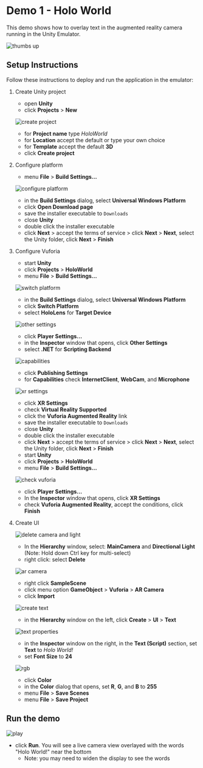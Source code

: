 # Demo 1 - Holo World

This demo shows how to overlay text in the augmented reality camera running in the Unity Emulator.

![thumbs up](setup/demo1-running-resized-66.png)

## Setup Instructions

Follow these instructions to deploy and run the application in the emulator:

1. Create Unity project
   - open **Unity**
   - click **Projects** > **New**

   ![create project](setup/create-project-labelled-resized-66.png)

   - for **Project name** type *HoloWorld*
   - for **Location** accept the default or type your own choice
   - for **Template** accept the default **3D**
   - click **Create project**

1. Configure platform
   - menu **File** > **Build Settings...**

   ![configure platform](setup/configure-platform-labelled-resized-66.png)

   - in the **Build Settings** dialog, select **Universal Windows Platform**
   - click **Open Download page**
   - save the installer executable to `Downloads`
   - close **Unity**
   - double click the installer executable
   - click **Next** > accept the terms of service > click **Next** > **Next**, select the Unity folder, click **Next** > **Finish**

1. Configure Vuforia
   - start **Unity**
   - click **Projects** > **HoloWorld**
   - menu **File** > **Build Settings...**

   ![switch platform](setup/switch-platform-labelled-resized-66.png)

   - in the **Build Settings** dialog, select **Universal Windows Platform**
   - click **Switch Platform**
   - select **HoloLens** for **Target Device**

   ![other settings](setup/other-settings-labelled-resized-66.png)

   - click **Player Settings...**
   - in the **Inspector** window that opens, click **Other Settings**
   - select **.NET** for **Scripting Backend**

   ![capabilities](setup/capabilities-labelled-resized-66.png)

   - click **Publishing Settings**
   - for **Capabilities** check **InternetClient**, **WebCam**, and **Microphone**

   ![xr settings](setup/xr-settings-labelled-resized-66.png)

   - click **XR Settings**
   - check **Virtual Reality Supported**
   - click the **Vuforia Augmented Reality** link
   - save the installer executable to `Downloads`
   - close **Unity**
   - double click the installer executable
   - click **Next** > accept the terms of service > click **Next** > **Next**, select the Unity folder, click **Next** > **Finish**
   - start **Unity**
   - click **Projects** > **HoloWorld**
   - menu **File** > **Build Settings...**

   ![check vuforia](setup/check-vuforia-labelled-resized-66.png)

   - click **Player Settings...**
   - In the **Inspector** window that opens, click **XR Settings**
   - check **Vuforia Augmented Reality**, accept the conditions, click **Finish**

1. Create UI

   ![delete camera and light](setup/delete-camera-and-light-labelled-resized-66.png)

   - In the **Hierarchy** window, select: **MainCamera** and **Directional Light** (Note: Hold down Ctrl key for multi-select)
   - right click: select **Delete**

   ![ar camera](setup/ar-camera-labelled-resized-66.png)

   - right click **SampleScene**
   - click menu option **GameObject** > **Vuforia** > **AR Camera**
   - click **Import**

   ![create text](setup/create-text-labelled-resized-66.png)

   - in the **Hierarchy** window on the left, click **Create** > **UI** > **Text**

   ![text properties](setup/text-properties-labelled-resized-66.png)

   - in the **Inspector** window on the right, in the **Text (Script)** section, set **Text** to *Holo World!*
   - set **Font Size** to **24**

   ![rgb](setup/rgb-labelled-resized-66.png)

   - click **Color**
   - in the **Color** dialog that opens, set **R**, **G**, and **B** to **255**
   - menu **File** > **Save Scenes**
   - menu **File** > **Save Project**

## Run the demo

   ![play](setup/play-labelled-resized-66.png)

   - click **Run**. You will see a live camera view overlayed with the words "Holo World!" near the bottom
	 - Note: you may need to widen the display to see the words
